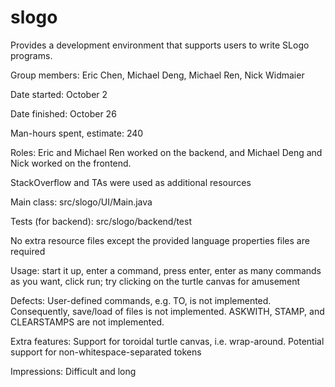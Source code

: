 slogo
=====

Provides a development environment that supports users to write SLogo programs.

Group members: Eric Chen, Michael Deng, Michael Ren, Nick Widmaier

Date started: October 2

Date finished: October 26

Man-hours spent, estimate: 240

Roles: Eric and Michael Ren worked on the backend, and Michael Deng and Nick worked on the frontend.

StackOverflow and TAs were used as additional resources

Main class: src/slogo/UI/Main.java

Tests (for backend): src/slogo/backend/test

No extra resource files except the provided language properties files are required

Usage: start it up, enter a command, press enter, enter as many commands as you want, click run; try clicking on the turtle canvas for amusement

Defects: User-defined commands, e.g. TO, is not implemented. Consequently, save/load of files is not implemented. ASKWITH, STAMP, and CLEARSTAMPS are not implemented.

Extra features: Support for toroidal turtle canvas, i.e. wrap-around. Potential support for non-whitespace-separated tokens

Impressions: Difficult and long
